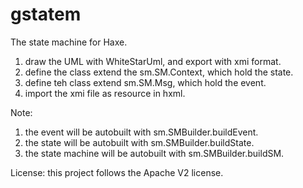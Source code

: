 # gstatem
The state machine for Haxe.

1. draw the UML with WhiteStarUml, and export with xmi format.
2. define the class extend the sm.SM.Context, which hold the state.
3. define teh class extend sm.SM.Msg, which hold the event.
4. import the xmi file as resource in hxml.

Note:
1. the event will be autobuilt with sm.SMBuilder.buildEvent.
2. the state will be autobuilt with sm.SMBuilder.buildState.
3. the state machine will be autobuilt with sm.SMBuilder.buildSM.

License:
this project follows the Apache V2 license.
